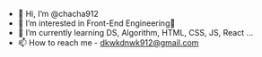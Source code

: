 - 👋 Hi, I’m @chacha912
- 👀 I’m interested in Front-End Engineering🎨
- 🌱 I’m currently learning DS, Algorithm, HTML, CSS, JS, React ...
- 📫 How to reach me - dkwkdnwk912@gmail.com

